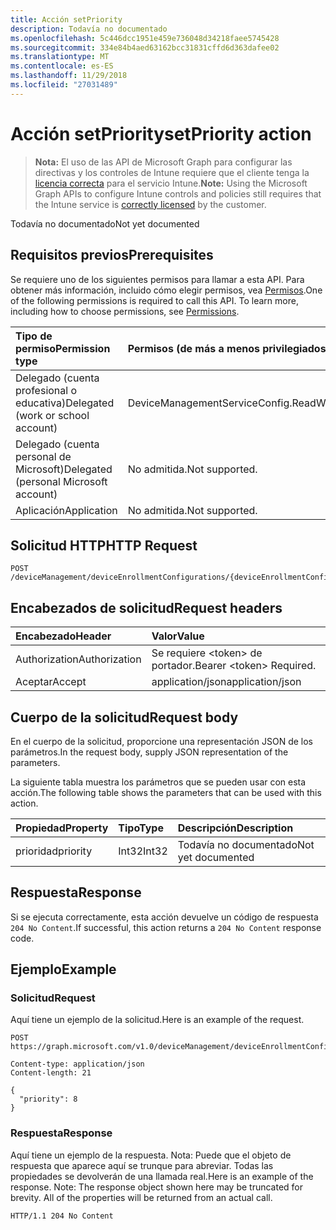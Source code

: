 ```yaml
---
title: Acción setPriority
description: Todavía no documentado
ms.openlocfilehash: 5c446dcc1951e459e736048d34218faee5745428
ms.sourcegitcommit: 334e84b4aed63162bcc31831cffd6d363dafee02
ms.translationtype: MT
ms.contentlocale: es-ES
ms.lasthandoff: 11/29/2018
ms.locfileid: "27031489"
---
```

# <a name="setpriority-action"></a><span data-ttu-id="b4f9d-103">Acción setPriority</span><span class="sxs-lookup"><span data-stu-id="b4f9d-103">setPriority action</span></span>

> <span data-ttu-id="b4f9d-104">**Nota:** El uso de las API de Microsoft Graph para configurar las directivas y los controles de Intune requiere que el cliente tenga la [licencia correcta](https://go.microsoft.com/fwlink/?linkid=839381) para el servicio Intune.</span><span class="sxs-lookup"><span data-stu-id="b4f9d-104">**Note:** Using the Microsoft Graph APIs to configure Intune controls and policies still requires that the Intune service is [correctly licensed](https://go.microsoft.com/fwlink/?linkid=839381) by the customer.</span></span>

<span data-ttu-id="b4f9d-105">Todavía no documentado</span><span class="sxs-lookup"><span data-stu-id="b4f9d-105">Not yet documented</span></span>
## <a name="prerequisites"></a><span data-ttu-id="b4f9d-106">Requisitos previos</span><span class="sxs-lookup"><span data-stu-id="b4f9d-106">Prerequisites</span></span>
<span data-ttu-id="b4f9d-p101">Se requiere uno de los siguientes permisos para llamar a esta API. Para obtener más información, incluido cómo elegir permisos, vea [Permisos](/graph/permissions-reference).</span><span class="sxs-lookup"><span data-stu-id="b4f9d-p101">One of the following permissions is required to call this API. To learn more, including how to choose permissions, see [Permissions](/graph/permissions-reference).</span></span>

|<span data-ttu-id="b4f9d-109">Tipo de permiso</span><span class="sxs-lookup"><span data-stu-id="b4f9d-109">Permission type</span></span>|<span data-ttu-id="b4f9d-110">Permisos (de más a menos privilegiados)</span><span class="sxs-lookup"><span data-stu-id="b4f9d-110">Permissions (from most to least privileged)</span></span>|
|:---|:---|
|<span data-ttu-id="b4f9d-111">Delegado (cuenta profesional o educativa)</span><span class="sxs-lookup"><span data-stu-id="b4f9d-111">Delegated (work or school account)</span></span>|<span data-ttu-id="b4f9d-112">DeviceManagementServiceConfig.ReadWrite.All</span><span class="sxs-lookup"><span data-stu-id="b4f9d-112">DeviceManagementServiceConfig.ReadWrite.All</span></span>|
|<span data-ttu-id="b4f9d-113">Delegado (cuenta personal de Microsoft)</span><span class="sxs-lookup"><span data-stu-id="b4f9d-113">Delegated (personal Microsoft account)</span></span>|<span data-ttu-id="b4f9d-114">No admitida.</span><span class="sxs-lookup"><span data-stu-id="b4f9d-114">Not supported.</span></span>|
|<span data-ttu-id="b4f9d-115">Aplicación</span><span class="sxs-lookup"><span data-stu-id="b4f9d-115">Application</span></span>|<span data-ttu-id="b4f9d-116">No admitida.</span><span class="sxs-lookup"><span data-stu-id="b4f9d-116">Not supported.</span></span>|

## <a name="http-request"></a><span data-ttu-id="b4f9d-117">Solicitud HTTP</span><span class="sxs-lookup"><span data-stu-id="b4f9d-117">HTTP Request</span></span>
<!-- {
  "blockType": "ignored"
}
-->
``` http
POST /deviceManagement/deviceEnrollmentConfigurations/{deviceEnrollmentConfigurationId}/setPriority
```

## <a name="request-headers"></a><span data-ttu-id="b4f9d-118">Encabezados de solicitud</span><span class="sxs-lookup"><span data-stu-id="b4f9d-118">Request headers</span></span>
|<span data-ttu-id="b4f9d-119">Encabezado</span><span class="sxs-lookup"><span data-stu-id="b4f9d-119">Header</span></span>|<span data-ttu-id="b4f9d-120">Valor</span><span class="sxs-lookup"><span data-stu-id="b4f9d-120">Value</span></span>|
|:---|:---|
|<span data-ttu-id="b4f9d-121">Authorization</span><span class="sxs-lookup"><span data-stu-id="b4f9d-121">Authorization</span></span>|<span data-ttu-id="b4f9d-122">Se requiere &lt;token&gt; de portador.</span><span class="sxs-lookup"><span data-stu-id="b4f9d-122">Bearer &lt;token&gt; Required.</span></span>|
|<span data-ttu-id="b4f9d-123">Aceptar</span><span class="sxs-lookup"><span data-stu-id="b4f9d-123">Accept</span></span>|<span data-ttu-id="b4f9d-124">application/json</span><span class="sxs-lookup"><span data-stu-id="b4f9d-124">application/json</span></span>|

## <a name="request-body"></a><span data-ttu-id="b4f9d-125">Cuerpo de la solicitud</span><span class="sxs-lookup"><span data-stu-id="b4f9d-125">Request body</span></span>
<span data-ttu-id="b4f9d-126">En el cuerpo de la solicitud, proporcione una representación JSON de los parámetros.</span><span class="sxs-lookup"><span data-stu-id="b4f9d-126">In the request body, supply JSON representation of the parameters.</span></span>

<span data-ttu-id="b4f9d-127">La siguiente tabla muestra los parámetros que se pueden usar con esta acción.</span><span class="sxs-lookup"><span data-stu-id="b4f9d-127">The following table shows the parameters that can be used with this action.</span></span>

|<span data-ttu-id="b4f9d-128">Propiedad</span><span class="sxs-lookup"><span data-stu-id="b4f9d-128">Property</span></span>|<span data-ttu-id="b4f9d-129">Tipo</span><span class="sxs-lookup"><span data-stu-id="b4f9d-129">Type</span></span>|<span data-ttu-id="b4f9d-130">Descripción</span><span class="sxs-lookup"><span data-stu-id="b4f9d-130">Description</span></span>|
|:---|:---|:---|
|<span data-ttu-id="b4f9d-131">prioridad</span><span class="sxs-lookup"><span data-stu-id="b4f9d-131">priority</span></span>|<span data-ttu-id="b4f9d-132">Int32</span><span class="sxs-lookup"><span data-stu-id="b4f9d-132">Int32</span></span>|<span data-ttu-id="b4f9d-133">Todavía no documentado</span><span class="sxs-lookup"><span data-stu-id="b4f9d-133">Not yet documented</span></span>|



## <a name="response"></a><span data-ttu-id="b4f9d-134">Respuesta</span><span class="sxs-lookup"><span data-stu-id="b4f9d-134">Response</span></span>
<span data-ttu-id="b4f9d-135">Si se ejecuta correctamente, esta acción devuelve un código de respuesta `204 No Content`.</span><span class="sxs-lookup"><span data-stu-id="b4f9d-135">If successful, this action returns a `204 No Content` response code.</span></span>

## <a name="example"></a><span data-ttu-id="b4f9d-136">Ejemplo</span><span class="sxs-lookup"><span data-stu-id="b4f9d-136">Example</span></span>
### <a name="request"></a><span data-ttu-id="b4f9d-137">Solicitud</span><span class="sxs-lookup"><span data-stu-id="b4f9d-137">Request</span></span>
<span data-ttu-id="b4f9d-138">Aquí tiene un ejemplo de la solicitud.</span><span class="sxs-lookup"><span data-stu-id="b4f9d-138">Here is an example of the request.</span></span>
``` http
POST https://graph.microsoft.com/v1.0/deviceManagement/deviceEnrollmentConfigurations/{deviceEnrollmentConfigurationId}/setPriority

Content-type: application/json
Content-length: 21

{
  "priority": 8
}
```

### <a name="response"></a><span data-ttu-id="b4f9d-139">Respuesta</span><span class="sxs-lookup"><span data-stu-id="b4f9d-139">Response</span></span>
<span data-ttu-id="b4f9d-p102">Aquí tiene un ejemplo de la respuesta. Nota: Puede que el objeto de respuesta que aparece aquí se trunque para abreviar. Todas las propiedades se devolverán de una llamada real.</span><span class="sxs-lookup"><span data-stu-id="b4f9d-p102">Here is an example of the response. Note: The response object shown here may be truncated for brevity. All of the properties will be returned from an actual call.</span></span>
``` http
HTTP/1.1 204 No Content
```



